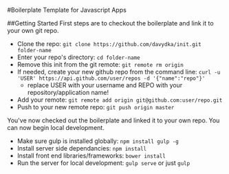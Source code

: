 #Boilerplate Template for Javascript Apps

##Getting Started
First steps are to checkout the boilerplate and link it to your own git repo.

* Clone the repo: `git clone https://github.com/davydka/init.git folder-name`
* Enter your repo's directory: `cd folder-name`
* Remove this init from the git remote: `git remote rm origin`
* If needed, create your new github repo from the command line: `curl -u 'USER' https://api.github.com/user/repos -d '{"name":"repo"}'`
	* replace USER with your username and REPO with your repository/application name!
* Add your remote: `git remote add origin git@github.com:user/repo.git`
* Push to your new remote repo: `git push origin master`

You've now checked out the boilerplate and linked it to your own repo. You can now begin local development.

* Make sure gulp is installed globally: `npm install gulp -g`
* Install server side dependancies: `npm install`
* Install front end libraries/frameworks: `bower install`
* Run the server for local development: `gulp serve` or just `gulp`
